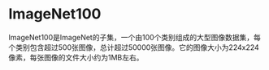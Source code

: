 # ImageNet100

ImageNet100是ImageNet的子集，一个由100个类别组成的大型图像数据集，每个类别包含超过500张图像，总计超过50000张图像。它的图像大小为224x224像素，每张图像的文件大小约为1MB左右。
